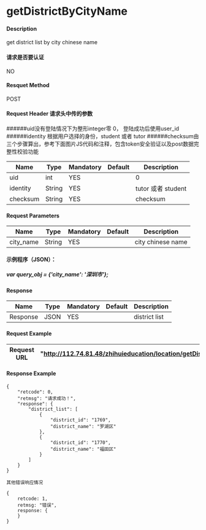 # getDistrictByCityName

#### Description
get district list by city chinese name

#### 请求是否要认证
NO

#### Resquet Method
POST

#### Request Header 请求头中传的参数
######uid没有登陆情况下为整形integer零 0， 登陆成功后使用user_id
######identity 根据用户选择的身份，student 或者 tutor
######checksum由三个步骤算出，参考下面图片JS代码和注释，包含token安全验证以及post数据完整性校验功能

| Name | Type | Mandatory | Default | Description |
| -- | -- | -- | -- | -- |
| uid | int | YES |  | 0 |
| identity    | String | YES |  | tutor 或者 student|
| checksum    | String | YES |  | checksum|

#### Request Parameters

| Name | Type | Mandatory | Default | Description |
| -- | -- | -- | -- | -- |
| city_name | String | YES |  | city chinese name |
####  示例程序（JSON）：
#####   var query_obj = {'city_name': '深圳市'};



#### Response
| Name | Type | Mandatory | Default | Description |
| -- | -- | -- | -- | -- |
| Response | JSON | YES| | district list


#### Request Example

|Request URL | "http://112.74.81.48/zhihuieducation/location/getDistrictByCityName" |
| --| -- |


#### Response Example

```
{
    "retcode": 0,
    "retmsg": "请求成功！",
    "response": {
        "district_list": [
            {
                "district_id": "1769",
                "district_name": "罗湖区"
            },
            {
                "district_id": "1770",
                "district_name": "福田区"
            }
        ]
    }
}

其他错误响应情况

{
    retcode: 1, 
    retmsg: "错误",
    response: {
    }
}

```





